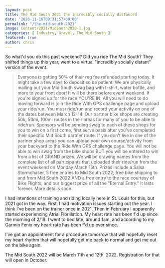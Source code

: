 ```yaml
---
layout: post
title: The Mid South 2021 the incredibly socially distanced
date: '2020-11-16T09:31:57+00:00'
permalink: "/the-mid-south-2021"
image: Content/2021/MidSouth2020-1.jpg
categories: [ Industry, Gravel, The Mid South ]
featured: true
author: chris
---
```


So what'd you do this past weekend? Did you ride The Mid South? They shifted things up this year, went to a virtual "incredibly socially distant" version of the event. 

> Everyone is getting 50% of their reg fee refunded starting today. It might take a few days to deposit so be patient!
> We are physically mailing out your Mid South swag bag with t-shirt, water bottle, and more to your front door! It will be there before event weekend.
> If you're signed up for the race YOU'RE IN. All you will need to do moving forward is join the Ride With GPS challenge page and upload your ride/run. You must ride/run and record your activity on one of the dates between March 12-14. 
> Our partner bike shops are creating 50k, 50mi, 100mi routes in their areas for many of you to be able to ride/run. Sponsors will be sending swag to each of these shops for you to win on a first come, first serve basis after you've completed their specific Mid South partner route.
> If you don't live in one of the partner shop areas you can upload your own course/activity from your backyard to the Ride With GPS challenge page. You will not be able to win swag from the bike shops BUT you will be entered to win from a list of GRAND prizes. We will be drawing names from the complete list of all participants that uploaded their ride/run from the event weekend on Monday March 15th. Prizes include a Salsa Stormchaser, 5 free entries to Mid South 2022, free bike shipping to and from Mid South 2022 AND a free entry to the race courtesy of Bike Flights, and our biggest prize of all the "Eternal Entry." It lasts forever. More details soon.

I had intentions of training and riding locally here in St. Louis for this, but 2021 got in the way. First, I had motivation issues starting out the year. I think I've been on the trainer once in 2021. Then in February I apparently started experiencing Atrial Fibrillation. My heart rate has been f'd up since the morning of 2/19. I went to bed late, around 1am, and according to my Garmin Fenix my heart rate has been f'd up ever since.

I've got an appointment for a procedure tomorrow that will hopefully reset my heart rhythm that will hopefully get me back to normal and get me out on the bike again.

The Mid South 2022 will be March 11th and 12th, 2022. Registration for that will open in October.

